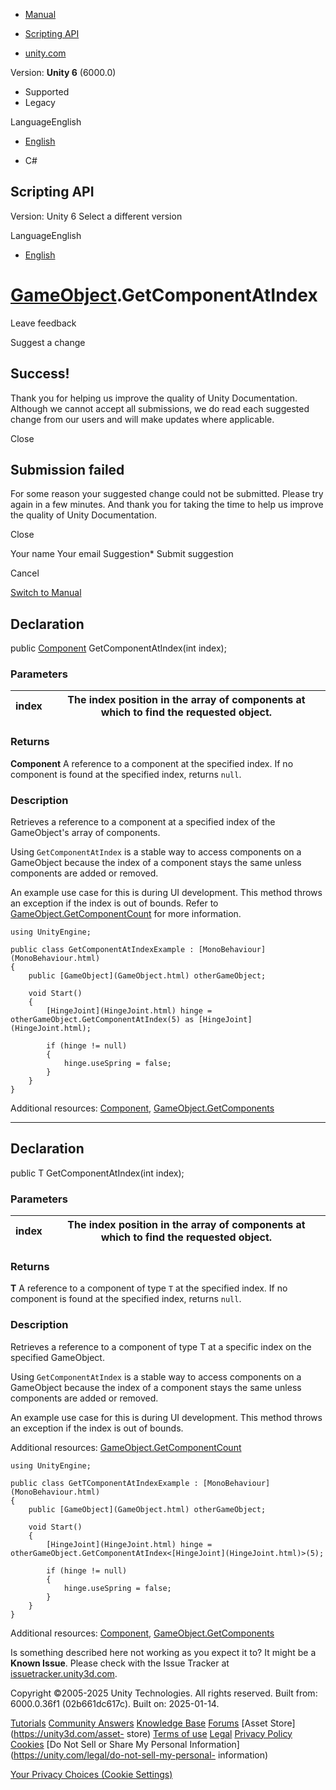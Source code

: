 [ ]()

  * [Manual](../Manual/index.html)
  * [Scripting API](../ScriptReference/index.html)

  * [unity.com](https://unity.com/)

Version: **Unity 6** (6000.0)

  * Supported
  * Legacy

LanguageEnglish

  * [English]()

  * C#

[ ](https://docs.unity3d.com)

## Scripting API

Version: Unity 6 Select a different version

LanguageEnglish

  * [English]()

#  [GameObject](GameObject.html).GetComponentAtIndex

Leave feedback

Suggest a change

## Success!

Thank you for helping us improve the quality of Unity Documentation. Although
we cannot accept all submissions, we do read each suggested change from our
users and will make updates where applicable.

Close

## Submission failed

For some reason your suggested change could not be submitted. Please <a>try
again</a> in a few minutes. And thank you for taking the time to help us
improve the quality of Unity Documentation.

Close

Your name Your email Suggestion* Submit suggestion

Cancel

[Switch to Manual](../Manual/class-GameObject.html "Go to GameObject Component
in the Manual")

## Declaration

public [Component](Component.html) GetComponentAtIndex(int index);

### Parameters

index | The index position in the array of components at which to find the requested object.  
---|---  
  
### Returns

**Component** A reference to a component at the specified index. If no
component is found at the specified index, returns `null`.

### Description

Retrieves a reference to a component at a specified index of the GameObject's
array of components.

Using `GetComponentAtIndex` is a stable way to access components on a
GameObject because the index of a component stays the same unless components
are added or removed.  
  
An example use case for this is during UI development. This method throws an
exception if the index is out of bounds. Refer to
[GameObject.GetComponentCount](GameObject.GetComponentCount.html) for more
information.

    
    
    using UnityEngine;  
      
    public class GetComponentAtIndexExample : [MonoBehaviour](MonoBehaviour.html)
    {
        public [GameObject](GameObject.html) otherGameObject;  
      
        void Start()
        {
            [HingeJoint](HingeJoint.html) hinge = otherGameObject.GetComponentAtIndex(5) as [HingeJoint](HingeJoint.html);  
      
            if (hinge != null)
            {
                hinge.useSpring = false;
            }
        }
    }
    

Additional resources: [Component](Component.html),
[GameObject.GetComponents](GameObject.GetComponents.html)

* * *

## Declaration

public T GetComponentAtIndex(int index);

### Parameters

index | The index position in the array of components at which to find the requested object.  
---|---  
  
### Returns

**T** A reference to a component of type `T` at the specified index. If no
component is found at the specified index, returns `null`.

### Description

Retrieves a reference to a component of type T at a specific index on the
specified GameObject.

Using `GetComponentAtIndex` is a stable way to access components on a
GameObject because the index of a component stays the same unless components
are added or removed.  
  
An example use case for this is during UI development. This method throws an
exception if the index is out of bounds.  
  
Additional resources:
[GameObject.GetComponentCount](GameObject.GetComponentCount.html)

    
    
    using UnityEngine;  
      
    public class GetTComponentAtIndexExample : [MonoBehaviour](MonoBehaviour.html)
    {
        public [GameObject](GameObject.html) otherGameObject;  
      
        void Start()
        {
            [HingeJoint](HingeJoint.html) hinge = otherGameObject.GetComponentAtIndex<[HingeJoint](HingeJoint.html)>(5);  
      
            if (hinge != null)
            {
                hinge.useSpring = false;
            }
        }
    }
    

Additional resources: [Component](Component.html),
[GameObject.GetComponents](GameObject.GetComponents.html)

Is something described here not working as you expect it to? It might be a
**Known Issue**. Please check with the Issue Tracker at
[issuetracker.unity3d.com](https://issuetracker.unity3d.com).

Copyright ©2005-2025 Unity Technologies. All rights reserved. Built from:
6000.0.36f1 (02b661dc617c). Built on: 2025-01-14.

[Tutorials](https://unity3d.com/learn) [Community
Answers](https://answers.unity3d.com) [Knowledge
Base](https://support.unity3d.com/hc/en-us)
[Forums](https://forum.unity3d.com) [Asset Store](https://unity3d.com/asset-
store) [Terms of use](https://docs.unity3d.com/Manual/TermsOfUse.html)
[Legal](https://unity.com/legal) [Privacy
Policy](https://unity.com/legal/privacy-policy)
[Cookies](https://unity.com/legal/cookie-policy) [Do Not Sell or Share My
Personal Information](https://unity.com/legal/do-not-sell-my-personal-
information)

[Your Privacy Choices (Cookie Settings)](javascript:void\(0\);)

